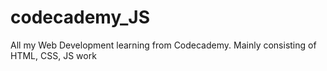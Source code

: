 # codecademy_JS
All my Web Development learning from Codecademy. 
Mainly consisting of HTML, CSS, JS work
